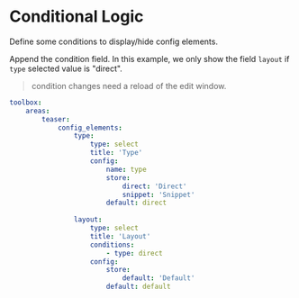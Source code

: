 # Conditional Logic

Define some conditions to display/hide config elements.

Append the condition field. 
In this example, we only show the field `layout` if `type` selected value is "direct".

> condition changes need a reload of the edit window.

```yaml
toolbox:
    areas:
        teaser:
            config_elements:
                type:
                    type: select
                    title: 'Type'
                    config:
                        name: type
                        store:
                            direct: 'Direct'
                            snippet: 'Snippet'
                        default: direct
                            
                layout:
                    type: select
                    title: 'Layout'
                    conditions:
                        - type: direct
                    config:
                        store:
                            default: 'Default'
                        default: default
```
